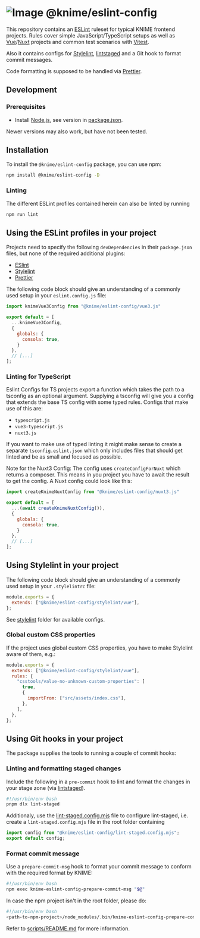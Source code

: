 # ![Image](https://www.knime.com/sites/default/files/knime_logo_github_40x40_4layers.png) @knime/eslint-config

This repository contains an [ESLint] ruleset for typical KNIME frontend projects. Rules cover simple
JavaScript/TypeScript setups as well as [Vue]/[Nuxt] projects and common test scenarios with [Vitest].

Also it contains configs for [Stylelint], [lintstaged] and a Git hook to format commit messages.

Code formatting is supposed to be handled via [Prettier].

## Development

### Prerequisites

- Install [Node.js][node], see version in [package.json](package.json).

Newer versions may also work, but have not been tested.

## Installation

To install the `@knime/eslint-config` package, you can use npm:

```sh
npm install @knime/eslint-config -D
```

### Linting

The different ESLint profiles contained herein can also be linted by running

```sh
npm run lint
```

## Using the ESLint profiles in your project

Projects need to specify the following `devDependencies` in their `package.json` files, but none of the required additional plugins:

- [ESlint]
- [Stylelint]
- [Prettier]

The following code block should give an understanding of a commonly used setup
in your `eslint.config.js` file:

```js
import knimeVue3Config from "@knime/eslint-config/vue3.js"

export default = [
  ...knimeVue3Config,
  {
    globals: {
      consola: true,
    }
  },
  // [...]
];
```

### Linting for TypeScript

Eslint Configs for TS projects export a function which takes the path to a tsconfig as an optional argument. Supplying a tsconfig will give you a config that extends the base TS config with some typed rules. Configs that make use of this are:

- `typescript.js`
- `vue3-typescript.js`
- `nuxt3.js`

If you want to make use of typed linting it might make sense to create a separate `tsconfig.eslint.json` which only includes files that should get linted and be as small and focused as possible.

Note for the Nuxt3 Config: The config uses `createConfigForNuxt` which returns a composer. This means in you project you have to await the result to get the config. A Nuxt config could look like this:

```js
import createKnimeNuxtConfig from "@knime/eslint-config/nuxt3.js"

export default = [
  ...(await createKnimeNuxtConfig()),
  {
    globals: {
      consola: true,
    }
  },
  // [...]
];
```

## Using Stylelint in your project

The following code block should give an understanding of a commonly used setup in your `.stylelintrc` file:

```js
module.exports = {
  extends: ["@knime/eslint-config/stylelint/vue"],
};
```

See [stylelint](stylelint) folder for available configs.

### Global custom CSS properties

If the project uses global custom CSS properties, you have to make Stylelint aware of them, e.g.:

```js
module.exports = {
  extends: ["@knime/eslint-config/stylelint/vue"],
  rules: {
    "csstools/value-no-unknown-custom-properties": [
      true,
      {
        importFrom: ["src/assets/index.css"],
      },
    ],
  },
};
```

## Using Git hooks in your project

The package supplies the tools to running a couple of commit hooks:

### Linting and formatting staged changes

Include the following in a `pre-commit` hook to lint and format the changes in your stage zone (via [lintstaged]).

```bash
#!/usr/bin/env bash
pnpm dlx lint-staged
```

Additionaly, use the [lint-staged.config.mjs](lint-staged.config.mjs) file to configure lint-staged, i.e. create a `lint-staged.config.mjs` file in the root folder containing

```js
import config from "@knime/eslint-config/lint-staged.config.mjs";
export default config;
```

### Format commit message

Use a `prepare-commit-msg` hook to format your commit message to conform with the required format by KNIME:

```bash
#!/usr/bin/env bash
npm exec knime-eslint-config-prepare-commit-msg "$@"
```

In case the npm project isn't in the root folder, please do:

```bash
#!/usr/bin/env bash
<path-to-npm-project>/node_modules/.bin/knime-eslint-config-prepare-commit-msg "$@"
```

Refer to [scripts/README.md](scripts/README.md) for more information.

[node]: https://knime-com.atlassian.net/wiki/spaces/SPECS/pages/905281540/Node.js+Installation
[ESLint]: https://eslint.org/
[Stylelint]: https://stylelint.io/
[Prettier]: https://prettier.io/
[Vue]: https://vuejs.org/
[Nuxt]: https://nuxtjs.org/
[Vitest]: https://vitest.dev/
[lintstaged]: https://github.com/okonet/lint-staged
